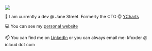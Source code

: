 <picture>
<source 
  srcset="https://github-readme-stats.vercel.app/api?username=KFoxder&show_icons=true&theme=transparent&custom_title=Public%20Contributions"
  media="(prefers-color-scheme: transparent)"
/>
<source
  srcset="https://github-readme-stats.vercel.app/api?username=KFoxder&show_icons=true&custom_title=Public%20Contributions"
  media="(prefers-color-scheme: light), (prefers-color-scheme: no-preference)"
/>
<img src="https://github-readme-stats.vercel.app/api?username=KFoxder&show_icons=true&theme=transparent&custom_title=Public%20Contributions" />
</picture>



🏢 I am currently a dev @ Jane Street. Formerly the CTO @ [YCharts](https://ycharts.com/)

💻 You can see my [personal website](https://www.kevinfox.dev/)

📫 You can find me on [LinkedIn](https://www.linkedin.com/in/rkevinfox/) or you can always email me: kfoxder @ icloud dot com




<!--
**KFoxder/KFoxder** is a ✨ _special_ ✨ repository because its `README.md` (this file) appears on your GitHub profile.

Here are some ideas to get you started:

- 🔭 I’m currently working on ...
- 🌱 I’m currently learning ...
- 👯 I’m looking to collaborate on ...
- 🤔 I’m looking for help with ...
- 💬 Ask me about ...
- 📫 How to reach me: ...
- 😄 Pronouns: ...
- ⚡ Fun fact: ...
-->
